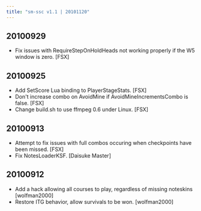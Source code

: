 ```yaml
---
title: "sm-ssc v1.1 | 20101120"
---
```


20100929
--------
* Fix issues with RequireStepOnHoldHeads not working properly if the W5
  window is zero. [FSX]

20100925
--------
* Add SetScore Lua binding to PlayerStageStats. [FSX]
* Don't increase combo on AvoidMine if AvoidMineIncrementsCombo is false. [FSX]
* Change build.sh to use ffmpeg 0.6 under Linux. [FSX]

20100913
--------
* Attempt to fix issues with full combos occuring when checkpoints
  have been missed. [FSX]
* Fix NotesLoaderKSF. [Daisuke Master]

20100912
--------
* Add a hack allowing all courses to play, regardless of missing noteskins [wolfman2000]
* Restore ITG behavior, allow survivals to be won. [wolfman2000]